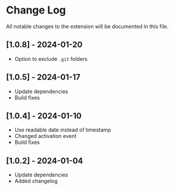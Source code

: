 # Change Log

All notable changes to the extension will be documented in this file.

## [1.0.8] - 2024-01-20

- Option to exclude `.git` folders

## [1.0.5] - 2024-01-17

- Update dependencies
- Build fixes

## [1.0.4] - 2024-01-10

- Use readable date instead of timestamp
- Changed activation event
- Build fixes

## [1.0.2] - 2024-01-04

- Update dependencies
- Added changelog
